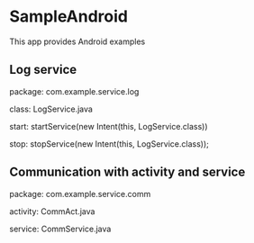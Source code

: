 
# SampleAndroid

This app provides Android examples

## Log service

package: com.example.service.log

class: LogService.java

start: startService(new Intent(this, LogService.class))

stop: stopService(new Intent(this, LogService.class));

## Communication with activity and service

package: com.example.service.comm

activity: CommAct.java

service: CommService.java
